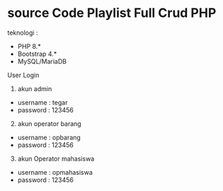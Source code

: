 # source Code Playlist Full Crud PHP
teknologi :
- PHP 8.*
- Bootstrap 4.*
- MySQL/MariaDB

User Login
1. akun admin
- username : tegar
- password : 123456

2. akun operator barang
- username : opbarang
- password : 123456

3. akun Operator mahasiswa
- username : opmahasiswa
- password : 123456